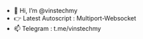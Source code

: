 - 👋 Hi, I’m @vinstechmy
- 👉 Latest Autoscript : Multiport-Websocket
- 📫 Telegram : t.me/vinstechmy

